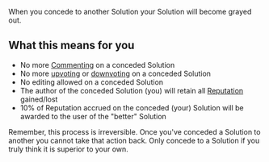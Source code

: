 When you concede to another Solution your Solution will become grayed out. 

## What this means for you ##

- No more [Commenting][2] on a conceded Solution
- No more [upvoting][3] or [downvoting][4] on a conceded Solution
- No editing allowed on a conceded Solution
- The author of the conceded Solution (you) will retain all [Reputation][1] 
  gained/lost
- 10% of Reputation accrued on the conceded (your) Solution will be awarded 
  to the user of the "better" Solution 

Remember, this process is irreversible. Once you've conceded a Solution to 
another you cannot take that action back. Only concede to a Solution if you 
truly think it is superior to your own. 

[1]: /help/reputation/
[2]: /help/privileges/comment/
[3]: /help/privileges/upvote/
[4]: /help/privileges/downvote/